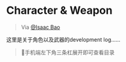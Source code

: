 # Character & Weapon

> Via [@Isaac Bao](https://ganzhe.site)

这里是关于角色以及武器的development log......

> 📱手机端左下角三条杠展开即可查看目录
